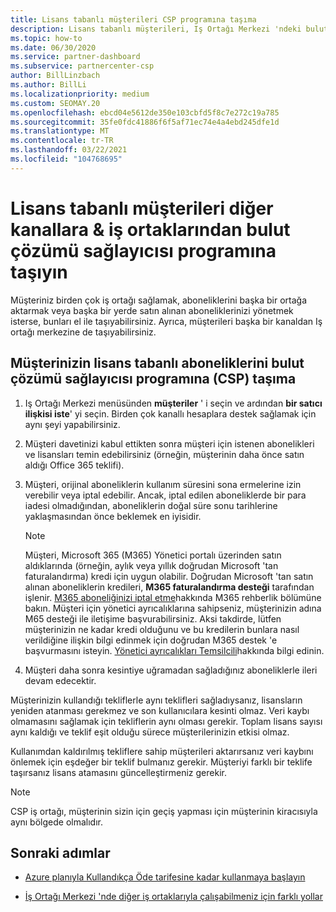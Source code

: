 ```yaml
---
title: Lisans tabanlı müşterileri CSP programına taşıma
description: Lisans tabanlı müşterileri, Iş Ortağı Merkezi 'ndeki bulut çözümü sağlayıcısı (CSP) programına diğer kanallardan veya başka bir iş ortağından taşımayı öğrenin.
ms.topic: how-to
ms.date: 06/30/2020
ms.service: partner-dashboard
ms.subservice: partnercenter-csp
author: BillLinzbach
ms.author: BillLi
ms.localizationpriority: medium
ms.custom: SEOMAY.20
ms.openlocfilehash: ebcd04e5612de350e103cbfd5f8c7e272c19a785
ms.sourcegitcommit: 35fe0fdc41886f6f5af71ec74e4a4ebd245dfe1d
ms.translationtype: MT
ms.contentlocale: tr-TR
ms.lasthandoff: 03/22/2021
ms.locfileid: "104768695"
---
```

# <a name="move-license-based-customers-from-other-channels--partners-to-the-cloud-solution-provider-program"></a>Lisans tabanlı müşterileri diğer kanallara & iş ortaklarından bulut çözümü sağlayıcısı programına taşıyın

Müşteriniz birden çok iş ortağı sağlamak, aboneliklerini başka bir ortağa aktarmak veya başka bir yerde satın alınan aboneliklerinizi yönetmek isterse, bunları el ile taşıyabilirsiniz. Ayrıca, müşterileri başka bir kanaldan Iş ortağı merkezine de taşıyabilirsiniz.

## <a name="move-your-customers-license-based-subscriptions-to-the-cloud-solution-provider-program-csp"></a>Müşterinizin lisans tabanlı aboneliklerini bulut çözümü sağlayıcısı programına (CSP) taşıma

1. Iş Ortağı Merkezi menüsünden **müşteriler** ' i seçin ve ardından **bir satıcı ilişkisi iste**' yi seçin. Birden çok kanallı hesaplara destek sağlamak için aynı şeyi yapabilirsiniz.

2. Müşteri davetinizi kabul ettikten sonra müşteri için istenen abonelikleri ve lisansları temin edebilirsiniz (örneğin, müşterinin daha önce satın aldığı Office 365 teklifi).

3. Müşteri, orijinal aboneliklerin kullanım süresini sona ermelerine izin verebilir veya iptal edebilir. Ancak, iptal edilen aboneliklerde bir para iadesi olmadığından, aboneliklerin doğal süre sonu tarihlerine yaklaşmasından önce beklemek en iyisidir.


   >[!NOTE]
   >Müşteri, Microsoft 365 (M365) Yönetici portalı üzerinden satın aldıklarında (örneğin, aylık veya yıllık doğrudan Microsoft 'tan faturalandırma) kredi için uygun olabilir. Doğrudan Microsoft 'tan satın alınan aboneliklerin kredileri, **M365 faturalandırma desteği** tarafından işlenir. [M365 aboneliğinizi iptal etme](/microsoft-365/commerce/subscriptions/cancel-your-subscription)hakkında M365 rehberlik bölümüne bakın. Müşteri için yönetici ayrıcalıklarına sahipseniz, müşterinizin adına M65 desteği ile iletişime başvurabilirsiniz. Aksi takdirde, lütfen müşterinizin ne kadar kredi olduğunu ve bu kredilerin bunlara nasıl verildiğine ilişkin bilgi edinmek için doğrudan M365 destek 'e başvurmasını isteyin. [Yönetici ayrıcalıkları Temsilcili](customers-revoke-admin-privileges.md)hakkında bilgi edinin.


4. Müşteri daha sonra kesintiye uğramadan sağladığınız aboneliklerle ileri devam edecektir.

Müşterinizin kullandığı tekliflerle aynı teklifleri sağladıysanız, lisansların yeniden atanması gerekmez ve son kullanıcılara kesinti olmaz. Veri kaybı olmamasını sağlamak için tekliflerin aynı olması gerekir. Toplam lisans sayısı aynı kaldığı ve teklif eşit olduğu sürece müşterilerinizin etkisi olmaz.

Kullanımdan kaldırılmış tekliflere sahip müşterileri aktarırsanız veri kaybını önlemek için eşdeğer bir teklif bulmanız gerekir. Müşteriyi farklı bir teklife taşırsanız lisans atamasını güncelleştirmeniz gerekir.

>[!NOTE]
> CSP iş ortağı, müşterinin sizin için geçiş yapması için müşterinin kiracısıyla aynı bölgede olmalıdır.

## <a name="next-steps"></a>Sonraki adımlar

- [Azure planıyla Kullandıkça Öde tarifesine kadar kullanmaya başlayın](azure-plan-get-started.md)
 

- [İş Ortağı Merkezi 'nde diğer iş ortaklarıyla çalışabilmeniz için farklı yollar](work-with-other-partners.md)
